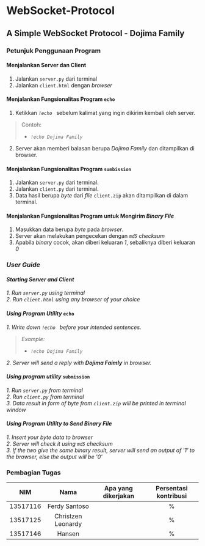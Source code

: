 # WebSocket-Protocol
## A Simple WebSocket Protocol - Dojima Family


### Petunjuk Penggunaan Program

#### Menjalankan Server dan Client
 1. Jalankan `server.py` dari terminal  
 2. Jalankan `client.html` dengan *browser*  

#### Menjalankan Fungsionalitas Program `echo`
 1. Ketikkan *`!echo `* sebelum kalimat yang ingin dikirim kembali oleh server.  
> Contoh:  
> - *`!echo Dojima Family`*  

 2. Server akan memberi balasan berupa *Dojima Family* dan ditampilkan di browser.  

#### Menjalankan Fungsionalitas Program `sumbission`
 1. Jalankan `server.py` dari terminal.  
 2. Jalankan `client.py` dari terminal.  
 3. Data hasil berupa *byte* dari *file* `client.zip` akan ditampilkan di dalam terminal.

#### Menjalankan Fungsionalitas Program untuk Mengirim *Binary File*
 1. Masukkan data berupa *byte* pada *browser*.  
 2. Server akan melakukan pengecekan dengan *`md5` checksum*   
 3. Apabila *binary* cocok, akan diberi keluaran *1*, sebaliknya diberi keluaran *0*  


### *User Guide*

#### *Starting Server and Client*
*1. Run `server.py` using terminal*  
*2. Run `client.html` using any browser of your choice*  

#### *Using Program Utility* `echo`  
*1. Write down `!echo ` before your intended sentences.*  
> *Example:*  
> - *`!echo Dojima Family`*   

*2. Server will send a reply with **Dojima Faimly** in browser.*  

#### *Using program utility* `submission`  
*1. Run `server.py` from terminal*  
*2. Run `client.py` from terminal*  
*3. Data result in form of byte from `client.zip` will be printed in terminal window*

#### *Using Program Utility to Send Binary File*
*1. Insert your byte data to browser*  
*2. Server will check it using `md5` checksum*   
*3. If the two give the same binary result, server will send an output of '1' to the browser, else the output will be '0'* 


### Pembagian Tugas
| NIM      | Nama               | Apa yang dikerjakan   | Persentasi kontribusi |
|:--------:|:------------------:|:---------------------:|:---------------------:|
| 13517116 | Ferdy Santoso      |                       |                      %|
| 13517125 | Christzen Leonardy |                       |                      %|
| 13517146 | Hansen             |                       |                      %|
